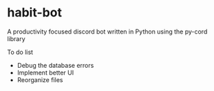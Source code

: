 # habit-bot
A productivity focused discord bot written in Python using the py-cord library


To do list 
- Debug the database errors
- Implement better UI 
- Reorganize files